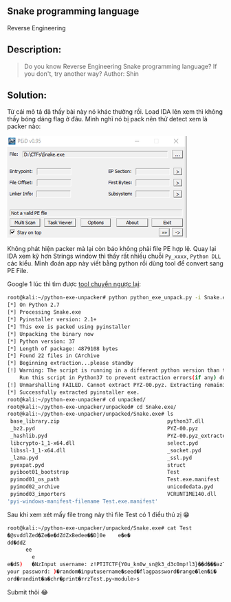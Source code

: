**Snake programming language**
---
Reverse Engineering

Description:
---
> Do you know Reverse Engineering Snake programming language? If you don't, try another way? Author: Shin

Solution:
---

Từ cái mô tả đã thấy bài này nó khác thường rồi. Load IDA lên xem thì không thấy bóng dáng flag ở đâu. Mình nghĩ nó bị pack nên thử detect 
xem là packer nào:

![](/Vong_loai_PTIT/Reversing/Snake_programming_language/1.PNG)

Không phát hiện packer mà lại còn báo không phải file PE hợp lệ. Quay lại IDA xem kỹ hơn Strings window thì thấy rất nhiều chuỗi `Py_xxxx`, 
`Python DLL` các kiểu. Mình đoán app này viết bằng python rồi dùng tool để convert sang PE File.

Google 1 lúc thì tìm được [tool chuyển ngược lại](https://github.com/countercept/python-exe-unpacker):

```bash
root@kali:~/python-exe-unpacker# python python_exe_unpack.py -i Snake.exe
[*] On Python 2.7
[*] Processing Snake.exe
[*] Pyinstaller version: 2.1+
[*] This exe is packed using pyinstaller
[*] Unpacking the binary now
[*] Python version: 37
[*] Length of package: 4879108 bytes
[*] Found 22 files in CArchive
[*] Beginning extraction...please standby
[!] Warning: The script is running in a different python version than the one used to build the executable
    Run this script in Python37 to prevent extraction errors(if any) during unmarshalling
[!] Unmarshalling FAILED. Cannot extract PYZ-00.pyz. Extracting remaining files.
[*] Successfully extracted pyinstaller exe.
root@kali:~/python-exe-unpacker# cd unpacked/
root@kali:~/python-exe-unpacker/unpacked# cd Snake.exe/
root@kali:~/python-exe-unpacker/unpacked/Snake.exe# ls
 base_library.zip                                   python37.dll
 _bz2.pyd                                           PYZ-00.pyz
 _hashlib.pyd                                       PYZ-00.pyz_extracted
 libcrypto-1_1-x64.dll                              select.pyd
 libssl-1_1-x64.dll                                 _socket.pyd
 _lzma.pyd                                          _ssl.pyd
 pyexpat.pyd                                        struct
 pyiboot01_bootstrap                                Test
 pyimod01_os_path                                   Test.exe.manifest
 pyimod02_archive                                   unicodedata.pyd
 pyimod03_importers                                 VCRUNTIME140.dll
'pyi-windows-manifest-filename Test.exe.manifest'
```
Sau khi xem xét mấy file trong này thì file Test có 1 điều thú zị :grin:
```bash
root@kali:~/python-exe-unpacker/unpacked/Snake.exe# cat Test
�@svddlZed�Ze�e�dZdZxBedee��D]0e	e�e�
dd�ddZ
      ee
        e
e�dS)   �NzInput username: z!PTITCTF{Y0u_kn0w_sn@k3_d3c0mp!l3}��d���azThis is  # <--- Cái gì đây ??
your password: )�random�inputusername�seed�flagpassword�range�len�i�
ord�randint�a�chr�print�rrzTest.py<module>s
```

Submit thôi :joy:
